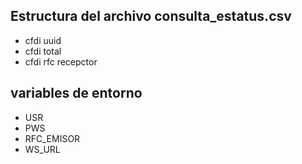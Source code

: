 ## Estructura del archivo consulta_estatus.csv

- cfdi uuid
- cfdi total
- cfdi rfc recepctor

## variables de entorno

- USR
- PWS
- RFC_EMISOR
- WS_URL

